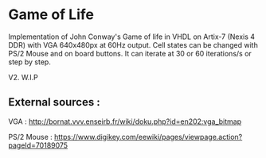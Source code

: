 # Game of Life

Implementation of John Conway's Game of life in VHDL on Artix-7 (Nexis 4 DDR) with VGA 640x480px at 60Hz output.
Cell states can be changed with PS/2 Mouse and on board buttons.
It can iterate at 30 or 60 iterations/s or step by step.

V2. W.I.P

## External sources :

VGA : http://bornat.vvv.enseirb.fr/wiki/doku.php?id=en202:vga_bitmap

PS/2 Mouse : https://www.digikey.com/eewiki/pages/viewpage.action?pageId=70189075
